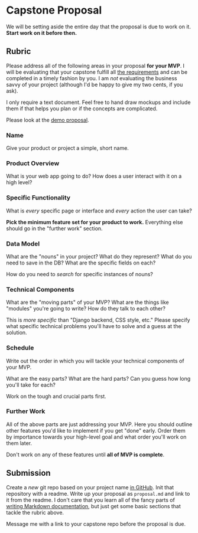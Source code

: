 # Capstone Proposal
We will be setting aside the entire day that the proposal is due to work on it.
**Start work on it before then.**

## Rubric
Please address all of the following areas in your proposal **for your MVP**.
I will be evaluating that your capstone fulfill all [the requirements](capstoneintro.md#projectrequirements) and can be completed in a timely fashion by you.
I am _not_ evaluating the business savvy of your project (although I'd be happy to give my two cents, if you ask).

I only require a text document.
Feel free to hand draw mockups and include them if that helps you plan or if the concepts are complicated.

Please look at the [demo proposal](../demos/proposal.md).

### Name
Give your product or project a simple, short name.

### Product Overview
What is your web app going to do?
How does a user interact with it on a high level?

### Specific Functionality
What is _every_ specific page or interface and _every_ action the user can take?

**Pick the minimum feature set for your product to work.**
Everything else should go in the "further work" section.

### Data Model
What are the "nouns" in your project?
What do they represent?
What do you need to save in the DB?
What are the specific fields on each?

How do you need to _search_ for specific instances of nouns?

### Technical Components
What are the "moving parts" of your MVP?
What are the things like "modules" you're going to write?
How do they talk to each other?

This is _more specific_ than "Django backend, CSS style, etc."
Please specify what specific technical problems you'll have to solve and a guess at the solution.

### Schedule
Write out the order in which you will tackle your technical components of your MVP.

What are the easy parts?
What are the hard parts?
Can you guess how long you'll take for each?

Work on the tough and crucial parts first.

### Further Work
All of the above parts are just addressing your MVP.
Here you should outline other features you'd like to implement if you get "done" early.
Order them by importance towards your high-level goal and what order you'll work on them later.

Don't work on any of these features until **all of MVP is complete**.

## Submission
Create a _new_ git repo based on your project name [in GitHub](https://github.com/new).
Init that repository with a readme.
Write up your proposal as `proposal.md` and link to it from the readme.
I don't care that you learn all of the fancy parts of [writing Markdown documentation](https://help.github.com/articles/basic-writing-and-formatting-syntax/), but just get some basic sections that tackle the rubric above.

Message me with a link to your capstone repo before the proposal is due.
